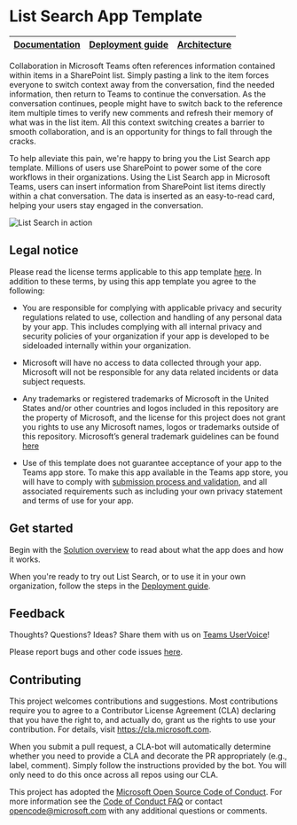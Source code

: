 # List Search App Template

| [Documentation](https://github.com/OfficeDev/microsoft-teams-list-search-app/wiki) | [Deployment guide](https://github.com/OfficeDev/microsoft-teams-list-search-app/wiki/Deployment-guide) | [Architecture](https://github.com/OfficeDev/microsoft-teams-list-search-app/wiki/Solution-overview) |
| ---- | ---- | ---- |

Collaboration in Microsoft Teams often references information contained within items in a SharePoint list. Simply pasting a link to the item forces everyone to switch context away from the conversation, find the needed information, then return to Teams to continue the conversation. As the conversation continues, people might have to switch back to the reference item multiple times to verify new comments and refresh their memory of what was in the list item. All this context switching creates a barrier to smooth collaboration, and is an opportunity for things to fall through the cracks.

To help alleviate this pain, we're happy to bring you the List Search app template. Millions of users use SharePoint to power some of the core workflows in their organizations. Using the List Search app in Microsoft Teams, users can insert information from SharePoint list items directly within a chat conversation. The data is inserted as an easy-to-read card, helping your users stay engaged in the conversation.

![List Search in action](https://github.com/OfficeDev/microsoft-teams-list-search-app/wiki/images/ListSearch.gif)

## Legal notice

Please read the license terms applicable to this app template [here](https://github.com/OfficeDev/microsoft-teams-list-search-app/blob/master/LICENSE). In addition to these terms, by using this app template you agree to the following:

* You are responsible for complying with applicable privacy and security regulations related to use, collection and handling of any personal data by your app.  This includes complying with all internal privacy and security policies of your organization if your app is developed to be sideloaded internally within your organization.

* Microsoft will have no access to data collected through your app.  Microsoft will not be responsible for any data related incidents or data subject requests.

* Any trademarks or registered trademarks of Microsoft in the United States and/or other countries and logos included in this repository are the property of Microsoft, and the license for this project does not grant you rights to use any Microsoft names, logos or trademarks outside of this repository.  Microsoft’s general trademark guidelines can be found [here](https://www.microsoft.com/en-us/legal/intellectualproperty/trademarks/usage/general.aspx)

* Use of this template does not guarantee acceptance of your app to the Teams app store.  To make this app available in the Teams app store, you will have to comply with [submission process and validation](https://docs.microsoft.com/en-us/microsoftteams/platform/concepts/deploy-and-publish/appsource/publish), and all associated requirements such as including your own privacy statement and terms of use for your app. 

## Get started

Begin with the [Solution overview](https://github.com/OfficeDev/microsoft-teams-list-search-app/wiki/Solution-overview) to read about what the app does and how it works.

When you're ready to try out List Search, or to use it in your own organization, follow the steps in the [Deployment guide](https://github.com/OfficeDev/microsoft-teams-list-search-app/wiki/Deployment-guide).

## Feedback

Thoughts? Questions? Ideas? Share them with us on [Teams UserVoice](https://microsoftteams.uservoice.com/forums/555103-public)!

Please report bugs and other code issues [here](https://github.com/OfficeDev/microsoft-teams-list-search-app/issues/new).

## Contributing

This project welcomes contributions and suggestions.  Most contributions require you to agree to a
Contributor License Agreement (CLA) declaring that you have the right to, and actually do, grant us
the rights to use your contribution. For details, visit https://cla.microsoft.com.

When you submit a pull request, a CLA-bot will automatically determine whether you need to provide
a CLA and decorate the PR appropriately (e.g., label, comment). Simply follow the instructions
provided by the bot. You will only need to do this once across all repos using our CLA.

This project has adopted the [Microsoft Open Source Code of Conduct](https://opensource.microsoft.com/codeofconduct/).
For more information see the [Code of Conduct FAQ](https://opensource.microsoft.com/codeofconduct/faq/) or
contact [opencode@microsoft.com](mailto:opencode@microsoft.com) with any additional questions or comments.

